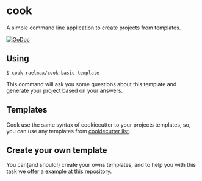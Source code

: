 # cook
A simple command line application to create projects from templates.

[![GoDoc](https://godoc.org/github.com/raelmax/cook?status.svg)](https://godoc.org/github.com/raelmax/cook)

## Using
```
$ cook raelmax/cook-basic-template
```

This command will ask you some questions about this template and generate your
project based on your answers.

## Templates
Cook use the same syntax of cookiecutter to your projects templates, so, you can
use any templates from [cookiecutter list](https://github.com/audreyr/cookiecutter#available-cookiecutters).

## Create your own template
You can(and should!) create your owns templates, and to help you with this task
we offer a example [at this repository](https://github.com/raelmax/cook-basic-template).